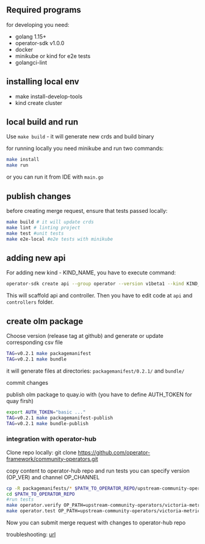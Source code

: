
## Required programs

for developing you need:
- golang 1.15+
- operator-sdk v1.0.0
- docker
- minikube or kind for e2e tests
- golangci-lint


## installing local env

- make install-develop-tools
- kind create cluster

## local build and run

Use `make build` - it will generate new crds and build binary


for running locally you need minikube and run two commands:
```bash
make install
make run
```
or you can run it from IDE with ```main.go```

## publish changes

before creating merge request, ensure that tests passed locally:
```bash
make build # it will update crds
make lint # linting project
make test #unit tests
make e2e-local #e2e tests with minikube
```

## adding new api

For adding new kind - KIND_NAME, you have to execute command:

```bash
operator-sdk create api --group operator --version v1beta1 --kind KIND_NAME
```

This will scaffold api and controller. Then you have to edit code at `api` and `controllers` folder.

## create olm package

Choose version (release tag at github) and generate or update corresponding csv file
```bash
TAG=v0.2.1 make packagemanifest
TAG=v0.2.1 make bundle
```

it will generate files at directories: `packagemanifest/0.2.1/` and `bundle/`


commit changes

publish olm package to quay.io with (you have to define AUTH_TOKEN for quay firsh)

```bash
export AUTH_TOKEN="basic ..."
TAG=v0.2.1 make packagemanifest-publish
TAG=v0.2.1 make bundle-publish
```

### integration with operator-hub

 Clone repo locally: git clone https://github.com/operator-framework/community-operators.git

 copy content to operator-hub repo and run tests
 you can specify version (OP_VER) and channel OP_CHANNEL
 ```bash
cp -R packagemanifests/* $PATH_TO_OPERATOR_REPO/upstream-community-operators/victoriametrics/
cd $PATH_TO_OPERATOR_REPO
#run tests
make operator.verify OP_PATH=upstream-community-operators/victoria-metrics-operator VERBOSE=1
make operator.test OP_PATH=upstream-community-operators/victoria-metrics-operator/ VERBOSE=1

```

 Now you can submit merge request with changes to operator-hub repo


troubleshooting: [url](https://github.com/operator-framework/community-operators/blob/master/docs/using-scripts.md#troubleshooting)
